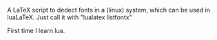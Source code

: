 A LaTeX script to dedect fonts in a (linux) system, which can be used in
luaLaTeX. Just call it with "lualatex listfontx"

First time I learn lua.

